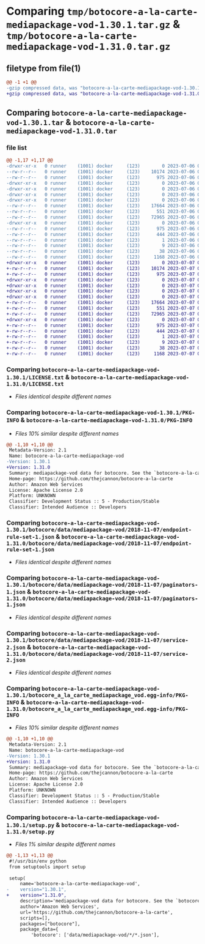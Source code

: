 # Comparing `tmp/botocore-a-la-carte-mediapackage-vod-1.30.1.tar.gz` & `tmp/botocore-a-la-carte-mediapackage-vod-1.31.0.tar.gz`

## filetype from file(1)

```diff
@@ -1 +1 @@
-gzip compressed data, was "botocore-a-la-carte-mediapackage-vod-1.30.1.tar", last modified: Thu Jul  6 01:45:21 2023, max compression
+gzip compressed data, was "botocore-a-la-carte-mediapackage-vod-1.31.0.tar", last modified: Fri Jul  7 01:44:13 2023, max compression
```

## Comparing `botocore-a-la-carte-mediapackage-vod-1.30.1.tar` & `botocore-a-la-carte-mediapackage-vod-1.31.0.tar`

### file list

```diff
@@ -1,17 +1,17 @@
-drwxr-xr-x   0 runner    (1001) docker     (123)        0 2023-07-06 01:45:21.251057 botocore-a-la-carte-mediapackage-vod-1.30.1/
--rw-r--r--   0 runner    (1001) docker     (123)    10174 2023-07-06 01:45:21.000000 botocore-a-la-carte-mediapackage-vod-1.30.1/LICENSE.txt
--rw-r--r--   0 runner    (1001) docker     (123)      975 2023-07-06 01:45:21.251057 botocore-a-la-carte-mediapackage-vod-1.30.1/PKG-INFO
-drwxr-xr-x   0 runner    (1001) docker     (123)        0 2023-07-06 01:45:21.247058 botocore-a-la-carte-mediapackage-vod-1.30.1/botocore/
-drwxr-xr-x   0 runner    (1001) docker     (123)        0 2023-07-06 01:45:21.247058 botocore-a-la-carte-mediapackage-vod-1.30.1/botocore/data/
-drwxr-xr-x   0 runner    (1001) docker     (123)        0 2023-07-06 01:45:21.247058 botocore-a-la-carte-mediapackage-vod-1.30.1/botocore/data/mediapackage-vod/
-drwxr-xr-x   0 runner    (1001) docker     (123)        0 2023-07-06 01:45:21.251057 botocore-a-la-carte-mediapackage-vod-1.30.1/botocore/data/mediapackage-vod/2018-11-07/
--rw-r--r--   0 runner    (1001) docker     (123)    17664 2023-07-06 01:44:40.000000 botocore-a-la-carte-mediapackage-vod-1.30.1/botocore/data/mediapackage-vod/2018-11-07/endpoint-rule-set-1.json
--rw-r--r--   0 runner    (1001) docker     (123)      551 2023-07-06 01:44:40.000000 botocore-a-la-carte-mediapackage-vod-1.30.1/botocore/data/mediapackage-vod/2018-11-07/paginators-1.json
--rw-r--r--   0 runner    (1001) docker     (123)    72965 2023-07-06 01:44:40.000000 botocore-a-la-carte-mediapackage-vod-1.30.1/botocore/data/mediapackage-vod/2018-11-07/service-2.json
-drwxr-xr-x   0 runner    (1001) docker     (123)        0 2023-07-06 01:45:21.251057 botocore-a-la-carte-mediapackage-vod-1.30.1/botocore_a_la_carte_mediapackage_vod.egg-info/
--rw-r--r--   0 runner    (1001) docker     (123)      975 2023-07-06 01:45:21.000000 botocore-a-la-carte-mediapackage-vod-1.30.1/botocore_a_la_carte_mediapackage_vod.egg-info/PKG-INFO
--rw-r--r--   0 runner    (1001) docker     (123)      444 2023-07-06 01:45:21.000000 botocore-a-la-carte-mediapackage-vod-1.30.1/botocore_a_la_carte_mediapackage_vod.egg-info/SOURCES.txt
--rw-r--r--   0 runner    (1001) docker     (123)        1 2023-07-06 01:45:21.000000 botocore-a-la-carte-mediapackage-vod-1.30.1/botocore_a_la_carte_mediapackage_vod.egg-info/dependency_links.txt
--rw-r--r--   0 runner    (1001) docker     (123)        9 2023-07-06 01:45:21.000000 botocore-a-la-carte-mediapackage-vod-1.30.1/botocore_a_la_carte_mediapackage_vod.egg-info/top_level.txt
--rw-r--r--   0 runner    (1001) docker     (123)       38 2023-07-06 01:45:21.251057 botocore-a-la-carte-mediapackage-vod-1.30.1/setup.cfg
--rw-r--r--   0 runner    (1001) docker     (123)     1168 2023-07-06 01:45:21.000000 botocore-a-la-carte-mediapackage-vod-1.30.1/setup.py
+drwxr-xr-x   0 runner    (1001) docker     (123)        0 2023-07-07 01:44:13.167577 botocore-a-la-carte-mediapackage-vod-1.31.0/
+-rw-r--r--   0 runner    (1001) docker     (123)    10174 2023-07-07 01:44:12.000000 botocore-a-la-carte-mediapackage-vod-1.31.0/LICENSE.txt
+-rw-r--r--   0 runner    (1001) docker     (123)      975 2023-07-07 01:44:13.167577 botocore-a-la-carte-mediapackage-vod-1.31.0/PKG-INFO
+drwxr-xr-x   0 runner    (1001) docker     (123)        0 2023-07-07 01:44:13.167577 botocore-a-la-carte-mediapackage-vod-1.31.0/botocore/
+drwxr-xr-x   0 runner    (1001) docker     (123)        0 2023-07-07 01:44:13.167577 botocore-a-la-carte-mediapackage-vod-1.31.0/botocore/data/
+drwxr-xr-x   0 runner    (1001) docker     (123)        0 2023-07-07 01:44:13.167577 botocore-a-la-carte-mediapackage-vod-1.31.0/botocore/data/mediapackage-vod/
+drwxr-xr-x   0 runner    (1001) docker     (123)        0 2023-07-07 01:44:13.167577 botocore-a-la-carte-mediapackage-vod-1.31.0/botocore/data/mediapackage-vod/2018-11-07/
+-rw-r--r--   0 runner    (1001) docker     (123)    17664 2023-07-07 01:43:28.000000 botocore-a-la-carte-mediapackage-vod-1.31.0/botocore/data/mediapackage-vod/2018-11-07/endpoint-rule-set-1.json
+-rw-r--r--   0 runner    (1001) docker     (123)      551 2023-07-07 01:43:28.000000 botocore-a-la-carte-mediapackage-vod-1.31.0/botocore/data/mediapackage-vod/2018-11-07/paginators-1.json
+-rw-r--r--   0 runner    (1001) docker     (123)    72965 2023-07-07 01:43:28.000000 botocore-a-la-carte-mediapackage-vod-1.31.0/botocore/data/mediapackage-vod/2018-11-07/service-2.json
+drwxr-xr-x   0 runner    (1001) docker     (123)        0 2023-07-07 01:44:13.167577 botocore-a-la-carte-mediapackage-vod-1.31.0/botocore_a_la_carte_mediapackage_vod.egg-info/
+-rw-r--r--   0 runner    (1001) docker     (123)      975 2023-07-07 01:44:13.000000 botocore-a-la-carte-mediapackage-vod-1.31.0/botocore_a_la_carte_mediapackage_vod.egg-info/PKG-INFO
+-rw-r--r--   0 runner    (1001) docker     (123)      444 2023-07-07 01:44:13.000000 botocore-a-la-carte-mediapackage-vod-1.31.0/botocore_a_la_carte_mediapackage_vod.egg-info/SOURCES.txt
+-rw-r--r--   0 runner    (1001) docker     (123)        1 2023-07-07 01:44:13.000000 botocore-a-la-carte-mediapackage-vod-1.31.0/botocore_a_la_carte_mediapackage_vod.egg-info/dependency_links.txt
+-rw-r--r--   0 runner    (1001) docker     (123)        9 2023-07-07 01:44:13.000000 botocore-a-la-carte-mediapackage-vod-1.31.0/botocore_a_la_carte_mediapackage_vod.egg-info/top_level.txt
+-rw-r--r--   0 runner    (1001) docker     (123)       38 2023-07-07 01:44:13.167577 botocore-a-la-carte-mediapackage-vod-1.31.0/setup.cfg
+-rw-r--r--   0 runner    (1001) docker     (123)     1168 2023-07-07 01:44:12.000000 botocore-a-la-carte-mediapackage-vod-1.31.0/setup.py
```

### Comparing `botocore-a-la-carte-mediapackage-vod-1.30.1/LICENSE.txt` & `botocore-a-la-carte-mediapackage-vod-1.31.0/LICENSE.txt`

 * *Files identical despite different names*

### Comparing `botocore-a-la-carte-mediapackage-vod-1.30.1/PKG-INFO` & `botocore-a-la-carte-mediapackage-vod-1.31.0/PKG-INFO`

 * *Files 10% similar despite different names*

```diff
@@ -1,10 +1,10 @@
 Metadata-Version: 2.1
 Name: botocore-a-la-carte-mediapackage-vod
-Version: 1.30.1
+Version: 1.31.0
 Summary: mediapackage-vod data for botocore. See the `botocore-a-la-carte` package for more info.
 Home-page: https://github.com/thejcannon/botocore-a-la-carte
 Author: Amazon Web Services
 License: Apache License 2.0
 Platform: UNKNOWN
 Classifier: Development Status :: 5 - Production/Stable
 Classifier: Intended Audience :: Developers
```

### Comparing `botocore-a-la-carte-mediapackage-vod-1.30.1/botocore/data/mediapackage-vod/2018-11-07/endpoint-rule-set-1.json` & `botocore-a-la-carte-mediapackage-vod-1.31.0/botocore/data/mediapackage-vod/2018-11-07/endpoint-rule-set-1.json`

 * *Files identical despite different names*

### Comparing `botocore-a-la-carte-mediapackage-vod-1.30.1/botocore/data/mediapackage-vod/2018-11-07/paginators-1.json` & `botocore-a-la-carte-mediapackage-vod-1.31.0/botocore/data/mediapackage-vod/2018-11-07/paginators-1.json`

 * *Files identical despite different names*

### Comparing `botocore-a-la-carte-mediapackage-vod-1.30.1/botocore/data/mediapackage-vod/2018-11-07/service-2.json` & `botocore-a-la-carte-mediapackage-vod-1.31.0/botocore/data/mediapackage-vod/2018-11-07/service-2.json`

 * *Files identical despite different names*

### Comparing `botocore-a-la-carte-mediapackage-vod-1.30.1/botocore_a_la_carte_mediapackage_vod.egg-info/PKG-INFO` & `botocore-a-la-carte-mediapackage-vod-1.31.0/botocore_a_la_carte_mediapackage_vod.egg-info/PKG-INFO`

 * *Files 10% similar despite different names*

```diff
@@ -1,10 +1,10 @@
 Metadata-Version: 2.1
 Name: botocore-a-la-carte-mediapackage-vod
-Version: 1.30.1
+Version: 1.31.0
 Summary: mediapackage-vod data for botocore. See the `botocore-a-la-carte` package for more info.
 Home-page: https://github.com/thejcannon/botocore-a-la-carte
 Author: Amazon Web Services
 License: Apache License 2.0
 Platform: UNKNOWN
 Classifier: Development Status :: 5 - Production/Stable
 Classifier: Intended Audience :: Developers
```

### Comparing `botocore-a-la-carte-mediapackage-vod-1.30.1/setup.py` & `botocore-a-la-carte-mediapackage-vod-1.31.0/setup.py`

 * *Files 1% similar despite different names*

```diff
@@ -1,13 +1,13 @@
 #!/usr/bin/env python
 from setuptools import setup
 
 setup(
     name='botocore-a-la-carte-mediapackage-vod',
-    version="1.30.1",
+    version="1.31.0",
     description='mediapackage-vod data for botocore. See the `botocore-a-la-carte` package for more info.',
     author='Amazon Web Services',
     url='https://github.com/thejcannon/botocore-a-la-carte',
     scripts=[],
     packages=["botocore"],
     package_data={
         'botocore': ['data/mediapackage-vod/*/*.json'],
```

